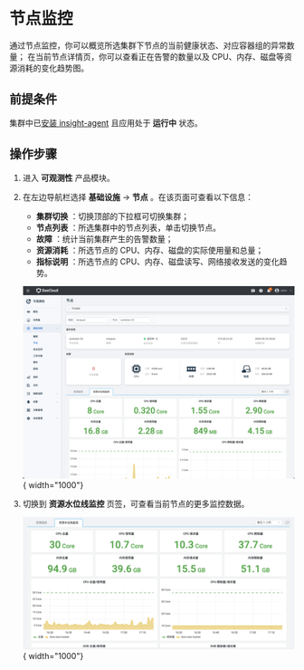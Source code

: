 # 节点监控

通过节点监控，你可以概览所选集群下节点的当前健康状态、对应容器组的异常数量；
在当前节点详情页，你可以查看正在告警的数量以及 CPU、内存、磁盘等资源消耗的变化趋势图。

## 前提条件

集群中已[安装 insight-agent](../../quickstart/install/install-agent.md) 且应用处于 __运行中__ 状态。

## 操作步骤

1. 进入 __可观测性__ 产品模块。
  
2. 在左边导航栏选择 __基础设施__ -> __节点__ 。在该页面可查看以下信息：

    - **集群切换** ：切换顶部的下拉框可切换集群；
    - **节点列表** ：所选集群中的节点列表，单击切换节点。
    - **故障** ：统计当前集群产生的告警数量；
    - **资源消耗** ：所选节点的 CPU、内存、磁盘的实际使用量和总量；
    - **指标说明** ：所选节点的 CPU、内存、磁盘读写、网络接收发送的变化趋势。

    ![节点监控](../../images/node.png){ width="1000"}

3. 切换到 __资源水位线监控__ 页签，可查看当前节点的更多监控数据。

    ![节点监控](../../images/cluster-1.png){ width="1000"}

